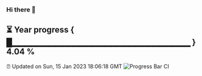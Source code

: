 ### Hi there 👋
⏳ Year progress { █▁▁▁▁▁▁▁▁▁▁▁▁▁▁▁▁▁▁▁▁▁▁▁▁▁▁▁▁▁ } 4.04 %
---
⏰ Updated on Sun, 15 Jan 2023 18:06:18 GMT
![Progress Bar CI](https://github.com/Moyi321/Moyi321/workflows/Progress%20Bar%20CI/badge.svg)

